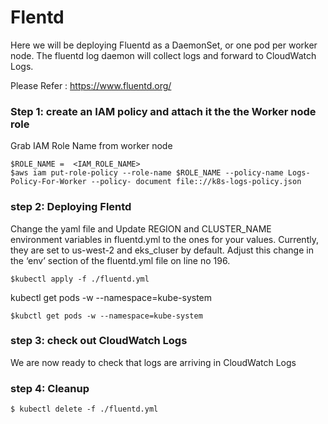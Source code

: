# Flentd

Here we will be deploying Fluentd as a DaemonSet, or one pod per worker node. The fluentd log daemon will collect logs and forward to CloudWatch Logs.

Please Refer : https://www.fluentd.org/

### Step 1: create an IAM policy and attach it the the Worker node role
   Grab IAM Role Name from worker node
    
    $ROLE_NAME =  <IAM_ROLE_NAME>
    $aws iam put-role-policy --role-name $ROLE_NAME --policy-name Logs-Policy-For-Worker --policy- document file:://k8s-logs-policy.json
    
   
### step 2: Deploying Flentd 
   
   Change the yaml file and Update REGION and CLUSTER_NAME environment variables in fluentd.yml to the ones for your values. Currently, they are set to us-west-2 and eks_cluser by default. Adjust this change in the ‘env’ section of the fluentd.yml file on line no 196.
    
    $kubectl apply -f ./fluentd.yml
  
  kubectl get pods -w --namespace=kube-system
    
    $kubctl get pods -w --namespace=kube-system

### step 3: check out CloudWatch Logs 
   
   We are now ready to check that logs are arriving in CloudWatch Logs
  
### step 4: Cleanup
    
    $ kubectl delete -f ./fluentd.yml
   

